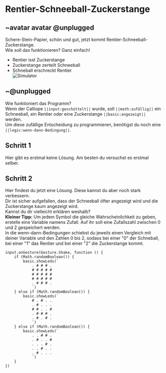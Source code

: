 # Rentier-Schneeball-Zuckerstange
## ~avatar avatar @unplugged
Schere-Stein-Papier, schön und gut, jetzt kommt Rentier-Schneeball-Zuckerstange. <br>
Wie soll das funktionieren? Ganz einfach!<br>
- Rentier isst Zuckerstange <br>
- Zuckerstange zerteilt Schneeball <br>
- Schneball erschreckt Rentier <br>
![Simulator](https://github.com/r00b1nh00d/rentier-schneeball-zuckerstange/blob/master/Rentier-Schneeball-Zuckerstange.gif?raw=true)
## ~@unplugged
Wie funktioniert das Programm? <br>
Wenn der Calliope ``||input:geschüttelt||`` wurde, soll ``||math:zufällig||`` ein Schneeball, ein Rentier oder eine Zuckerstange ``||basic:angezeigt||`` werden. <br>
Um diese zufällige Entscheidung zu programmieren, benötigst du noch eine ``||logic:wenn-dann-Bedingung||``.


## Schritt 1
Hier gibt es erstmal keine Lösung. Am besten du versuchst es erstmal selber.

## Schritt 2
Hier findest du jetzt eine Lösung.
Diese kannst du aber noch stark verbessern.<br>
Dir ist sicher aufgefallen, dass der Schneeball öfter angezeigt wird und die Zuckerstange kaum angezeigt wird. <br>
Kannst du dir vielleicht erklären weshalb? <br>
**Kleiner Tipp:** Um jedem Symbol die gleiche Wahrscheinlichkeit zu geben, erstelle eine Variable namens Zufall. Auf ihr soll eine Zufallszahl zwischen 0 und 2 gespeichert werden. <br>
In die wenn-dann-Bedingungen schiebst du jeweils einen Vergleich mit deiner Variable und den Zahlen 0 bis 2, sodass bei einer "0" der Schneball, bei einer "1" das Rentier und bei einer "2" die Zuckerstange kommt.

```blocks
input.onGesture(Gesture.Shake, function () {
    if (Math.randomBoolean()) {
        basic.showLeds(`
            . # # # .
            # # # # #
            # # # # #
            # # # # #
            . # # # .
            `)
    } else if (Math.randomBoolean()) {
        basic.showLeds(`
            # . # . .
            . # . . .
            # # . . #
            . # # # .
            . # . # .
            `)
    } else if (Math.randomBoolean()) {
        basic.showLeds(`
            . . # # .
            . # . . #
            . . . # .
            . . # . .
            . # . . .
            `)
    }
})
```
